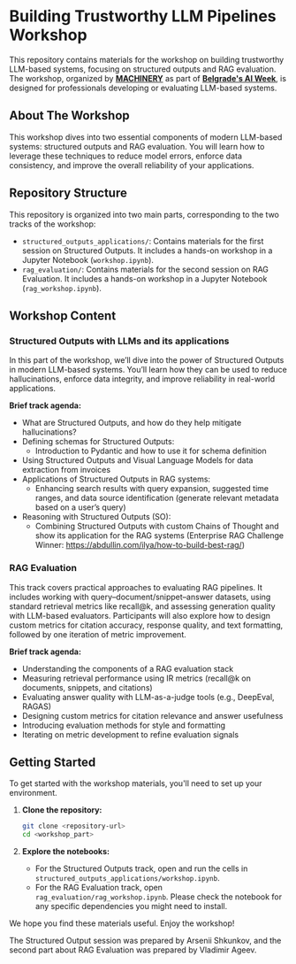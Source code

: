 # Building Trustworthy LLM Pipelines Workshop

This repository contains materials for the workshop on building trustworthy LLM-based systems, focusing on structured outputs and RAG evaluation. The workshop, organized by **[MACHINERY](https://www.meetup.com/data-science-club-belgrade/)** as part of **[Belgrade's AI Week](https://startit.rs/ai-week/)**, is designed for professionals developing or evaluating LLM-based systems.

## About The Workshop

This workshop dives into two essential components of modern LLM-based systems: structured outputs and RAG evaluation. You will learn how to leverage these techniques to reduce model errors, enforce data consistency, and improve the overall reliability of your applications.

## Repository Structure

This repository is organized into two main parts, corresponding to the two tracks of the workshop:

-   `structured_outputs_applications/`: Contains materials for the first session on Structured Outputs. It includes a hands-on workshop in a Jupyter Notebook (`workshop.ipynb`).
-   `rag_evaluation/`: Contains materials for the second session on RAG Evaluation. It includes a hands-on workshop in a Jupyter Notebook (`rag_workshop.ipynb`).

## Workshop Content

### Structured Outputs with LLMs and its applications

In this part of the workshop, we’ll dive into the power of Structured Outputs in modern LLM-based systems. You’ll learn how they can be used to reduce hallucinations, enforce data integrity, and improve reliability in real-world applications.

**Brief track agenda:**
- What are Structured Outputs, and how do they help mitigate hallucinations?
- Defining schemas for Structured Outputs:
  - Introduction to Pydantic and how to use it for schema definition
- Using Structured Outputs and Visual Language Models for data extraction from invoices
- Applications of Structured Outputs in RAG systems:
  - Enhancing search results with query expansion, suggested time ranges, and data source identification (generate relevant metadata based on a user’s query)
- Reasoning with Structured Outputs (SO):
  - Combining Structured Outputs with custom Chains of Thought and show its application for the RAG systems (Enterprise RAG Challenge Winner: https://abdullin.com/ilya/how-to-build-best-rag/)

### RAG Evaluation

This track covers practical approaches to evaluating RAG pipelines. It includes working with query–document/snippet–answer datasets, using standard retrieval metrics like recall@k, and assessing generation quality with LLM-based evaluators. Participants will also explore how to design custom metrics for citation accuracy, response quality, and text formatting, followed by one iteration of metric improvement.

**Brief track agenda:**
- Understanding the components of a RAG evaluation stack
- Measuring retrieval performance using IR metrics (recall@k on documents, snippets, and citations)
- Evaluating answer quality with LLM-as-a-judge tools (e.g., DeepEval, RAGAS)
- Designing custom metrics for citation relevance and answer usefulness
- Introducing evaluation methods for style and formatting
- Iterating on metric development to refine evaluation signals

## Getting Started

To get started with the workshop materials, you'll need to set up your environment.

1.  **Clone the repository:**
    ```bash
    git clone <repository-url>
    cd <workshop_part>
    ```

3.  **Explore the notebooks:**
    - For the Structured Outputs track, open and run the cells in `structured_outputs_applications/workshop.ipynb`.
    - For the RAG Evaluation track, open `rag_evaluation/rag_workshop.ipynb`. Please check the notebook for any specific dependencies you might need to install.

We hope you find these materials useful. Enjoy the workshop!

The Structured Output session was prepared by Arsenii Shkunkov, and the second part about RAG Evaluation was prepared by Vladimir Ageev.